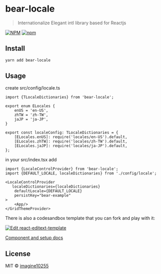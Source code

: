# bear-locale

> Internationalize Elegant intl library based for Reactjs


[![NPM](https://img.shields.io/npm/v/bear-locale.svg)](https://www.npmjs.com/package/bear-locale)
[![npm](https://img.shields.io/npm/dm/bear-locale.svg)](https://www.npmjs.com/package/bear-locale)


## Install

```bash
yarn add bear-locale
```

## Usage

create src/config/locale.ts  

```tsx
import {TLocaleDictionaries} from 'bear-locale';

export enum ELocales {
    enUS = 'en-US',
    zhTW = 'zh-TW',
    jaJP = 'ja-JP',
}

export const localeConfig: TLocaleDictionaries = {
    [ELocales.enUS]: require('locales/en-US').default,
    [ELocales.zhTW]: require('locales/zh-TW').default,
    [ELocales.jaJP]: require('locales/ja-JP').default,
};
```


in your src/index.tsx add  

```tsx
import {LocaleControlProvider} from 'bear-locale';
import {DEFAULT_LOCALE, localeDictionaries} from './config/locale';

<LocaleControlProvider 
   localeDictionaries={localeDictionaries}
    defaultLocale={DEFAULT_LOCALE}
    persistKey="bear-example"
>
    <App/>
</GridThemeProvider>
```





There is also a codesandbox template that you can fork and play with it:

[![Edit react-editext-template](https://codesandbox.io/static/img/play-codesandbox.svg)](https://codesandbox.io/s/bear-locale-ejk43)

[Component and setup docs](./docs/component.md)


## License

MIT © [imagine10255](https://github.com/imagine10255)
